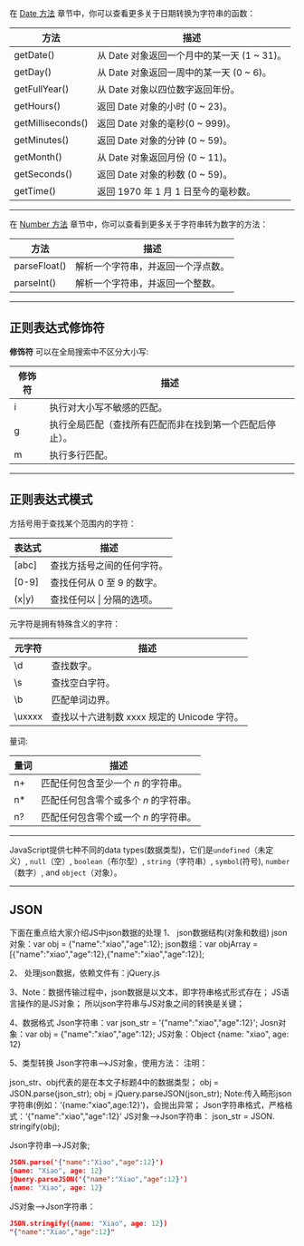 在 [Date 方法](https://www.w3cschool.cn/jsref/jsref-obj-date.html) 章节中，你可以查看更多关于日期转换为字符串的函数：

| 方法              | 描述                                        |
| ----------------- | ------------------------------------------- |
| getDate()         | 从 Date 对象返回一个月中的某一天 (1 ~ 31)。 |
| getDay()          | 从 Date 对象返回一周中的某一天 (0 ~ 6)。    |
| getFullYear()     | 从 Date 对象以四位数字返回年份。            |
| getHours()        | 返回 Date 对象的小时 (0 ~ 23)。             |
| getMilliseconds() | 返回 Date 对象的毫秒(0 ~ 999)。             |
| getMinutes()      | 返回 Date 对象的分钟 (0 ~ 59)。             |
| getMonth()        | 从 Date 对象返回月份 (0 ~ 11)。             |
| getSeconds()      | 返回 Date 对象的秒数 (0 ~ 59)。             |
| getTime()         | 返回 1970 年 1 月 1 日至今的毫秒数。        |

---

在 [Number 方法](https://www.w3cschool.cn/jsref/jsref-obj-number.html) 章节中，你可以查看到更多关于字符串转为数字的方法：

| 方法         | 描述                               |
| ------------ | ---------------------------------- |
| parseFloat() | 解析一个字符串，并返回一个浮点数。 |
| parseInt()   | 解析一个字符串，并返回一个整数。   |

---

## 正则表达式修饰符

**修饰符** 可以在全局搜索中不区分大小写:

| 修饰符 | 描述                                                     |
| ------ | -------------------------------------------------------- |
| i      | 执行对大小写不敏感的匹配。                               |
| g      | 执行全局匹配（查找所有匹配而非在找到第一个匹配后停止）。 |
| m      | 执行多行匹配。                                           |

------

## 正则表达式模式

方括号用于查找某个范围内的字符：

| 表达式 | 描述                       |
| ------ | -------------------------- |
| [abc]  | 查找方括号之间的任何字符。 |
| [0-9]  | 查找任何从 0 至 9 的数字。 |
| (x\|y) | 查找任何以 \| 分隔的选项。 |

元字符是拥有特殊含义的字符：

| 元字符 | 描述                                        |
| ------ | ------------------------------------------- |
| \d     | 查找数字。                                  |
| \s     | 查找空白字符。                              |
| \b     | 匹配单词边界。                              |
| \uxxxx | 查找以十六进制数 xxxx 规定的 Unicode 字符。 |

量词:

| 量词 | 描述                                  |
| ---- | ------------------------------------- |
| n+   | 匹配任何包含至少一个 *n* 的字符串。   |
| n*   | 匹配任何包含零个或多个 *n* 的字符串。 |
| n?   | 匹配任何包含零个或一个 *n* 的字符串。 |

---



JavaScript提供七种不同的data types(数据类型)，它们是`undefined`（未定义）, `null`（空）, `boolean`（布尔型）, `string`（字符串）, `symbol`(符号), `number`（数字）, and `object`（对象）。 



----

## JSON



下面在重点给大家介绍JS中json数据的处理
1、 json数据结构(对象和数组)
json对象：var obj = {"name":"xiao","age":12};
json数组：var objArray = [{"name":"xiao","age":12},{"name":"xiao","age":12}];

2、 处理json数据，依赖文件有：jQuery.js

3、Note：数据传输过程中，json数据是以文本，即字符串格式形式存在；
JS语言操作的是JS对象；
所以json字符串与JS对象之间的转换是关键；

4、数据格式
Json字符串：var json_str = ‘{"name":"xiao","age":12}';
Josn对象：var obj = {"name":"xiao","age":12};
JS对象：Object {name: "xiao", age: 12}

5、类型转换
Json字符串——>JS对象，使用方法：
注明：

json_str、obj代表的是在本文子标题4中的数据类型；
obj = JSON.parse(json_str);
obj = jQuery.parseJSON(json_str);
Note:传入畸形json字符串(例如：‘{name:"xiao",age:12}')，会抛出异常；
Json字符串格式，严格格式：‘{"name":"xiao","age":12}'
JS对象——>Json字符串：
json_str = JSON. stringify(obj);



Json字符串——>JS对象; 

```json
JSON.parse('{"name":"Xiao","age":12}')
{name: "Xiao", age: 12}
jQuery.parseJSON('{"name":"Xiao","age":12}')
{name: "Xiao", age: 12}
```

JS对象——>Json字符串： 

```json
JSON.stringify({name: "Xiao", age: 12})
"{"name":"Xiao","age":12}"	
```















